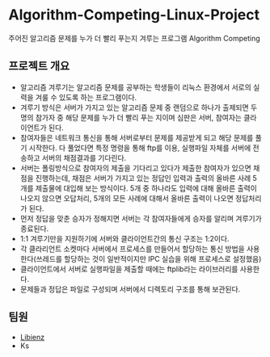 # Algorithm-Competing-Linux-Project
주어진 알고리즘 문제를 누가 더 빨리 푸는지 겨루는 프로그램 Algorithm Competing
## 프로젝트 개요

- 알고리즘 겨루기는 알고리즘 문제를 공부하는 학생들이 리눅스 환경에서 서로의 실력을 겨룰 수 있도록 하는 프로그램이다. 
- 겨루기 방식은 서버가 가지고 있는 알고리즘 문제 중 랜덤으로 하나가 출제되면 두명의 참가자 중 해당 문제를 누가 더 빨리 푸는 지이며 심판은 서버, 참여자는 클라이언트가 된다. 
- 참여자들은 네트워크 통신을 통해 서버로부터 문제를 제공받게 되고 해당 문제를 풀기 시작한다. 다 풀었다면 특정 명령을 통해 ftp를 이용, 실행파일 자체를 서버에 전송하고 서버의 채점결과를 기다린다.  
- 서버는 폴링방식으로 참여자의 제출을 기다리고 있다가 제출한 참여자가 있으면 채점을 진행하는데, 채점은 서버가 가지고 있는 정답인 입력과 출력의 올바른 사례 5개를 제출물에 대입해 보는 방식이다. 5개 중 하나라도 입력에 대해 올바른 출력이 나오지 않으면 오답처리, 5개의 모든 사례에 대해서 올바른 출력이 나오면 정답처리가 된다. 
- 먼저 정답을 맞춘 승자가 정해지면 서버는 각 참여자들에게 승자를 알리며 겨루기가 종료된다. 
- 1:1 겨루기만을 지원하기에 서버와 클라이언트간의 통신 구조는 1:2이다.
- 각 클라리언트 소켓마다 서버에서 프로세스를 만들어서 할당하는 통신 방법을 사용한다(쓰레드를 할당하는 것이 일반적이지만 IPC 실습을 위해 프로세스로 설정했음)
- 클라이언트에서 서버로 실행파일을 제출할 때에는 ftplib라는 라이브러리를 사용한다.
- 문제들과 정답은 파일로 구성되며 서버에서 디렉토리 구조를 통해 보관된다.

## 팀원

- [Libienz](https://github.com/Libienz)
- Ks
